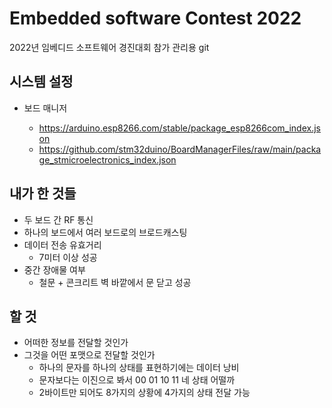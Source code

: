 # Embedded software Contest 2022

2022년 임베디드 소프트웨어 경진대회 참가 관리용 git

## 시스템 설정

* 보드 매니저

  * <https://arduino.esp8266.com/stable/package_esp8266com_index.json>
  * <https://github.com/stm32duino/BoardManagerFiles/raw/main/package_stmicroelectronics_index.json>

## 내가 한 것들

* 두 보드 간 RF 통신
* 하나의 보드에서 여러 보드로의 브로드캐스팅
* 데이터 전송 유효거리
  * 7미터 이상 성공
* 중간 장애물 여부
  * 철문 + 콘크리트 벽 바깥에서 문 닫고 성공

## 할 것

* 어떠한 정보를 전달할 것인가
* 그것을 어떤 포맷으로 전달할 것인가
  * 하나의 문자를 하나의 상태를 표현하기에는 데이터 낭비
  * 문자보다는 이진으로 봐서 00 01 10 11 네 상태 어떨까
  * 2바이트만 되어도 8가지의 상황에 4가지의 상태 전달 가능
